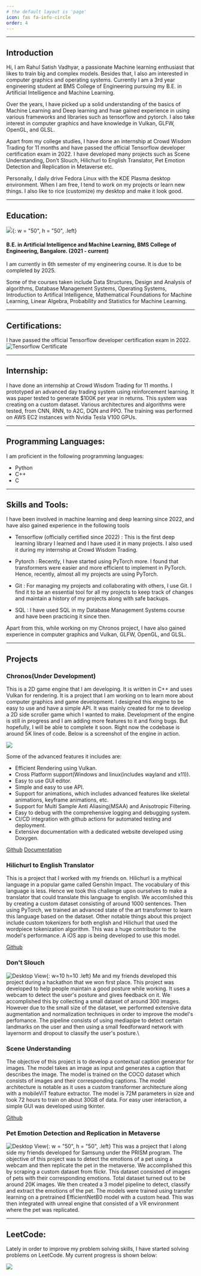 ```yaml
---
# the default layout is 'page'
icon: fas fa-info-circle
order: 4
---
```

<hr>

## Introduction

Hi, I am Rahul Satish Vadhyar, a passionate Machine learning enthusiast that likes to train big and complex models. Besides that, I also am interested in computer graphics and operating systems.
Currently I am a 3rd year engineering student at BMS College of Engineering pursuing my B.E. in Artificial Intelligence and Machine Learning.

Over the years, I have picked up a solid understanding of the basics of Machine Learning and Deep learning and hvae gained experience in using various frameworks and libraries such as tensorflow and pytorch. I also take interest in computer graphics and have knowledge in Vulkan, GLFW, OpenGL, and GLSL.

Apart from my college studies, I have done an internship at Crowd Wisdom Trading for 11 months and have passed the official Tensorflow developer certification exam in 2022. I have developed many projects such as Scene Understanding,
Don't Slouch, Hilichurl to English Translator, Pet Emotion Detection and Replication in Metaverse etc. 

Personally, I daily drive Fedora Linux with the KDE Plasma desktop environment. When I am free, I tend to work on my projects or learn new things. I also like to rice (customize) my desktop and make it look good.

<hr>

## Education:
![](assets/img/bmsce.jpeg){: w = "50", h = "50", .left}
<h4>
B.E. in Artificial Intelligence and Machine Learning, BMS College of Engineering, Bangalore. (2021 - current)
</h4>

I am currently in 6th semester of my engineering course. It is due to be completed by 2025. 

Some of the courses taken include Data Structures, Design and Analysis of algorithms, Database Management Systems,
Operating Systems, Introduction to Artifical Intelligence, Mathematical Foundations for Machine Learning, Linear
Algebra, Probability and Statistics for Machine Learning.

<hr>

## Certifications:
I have passed the official Tensorflow developer certification exam in 2022.
![Tensorflow Certificate](https://api.accredible.com/v1/frontend/credential_website_embed_image/certificate/56236386)

<hr>

## Internship:

I have done an internship at Crowd Wisdom Trading for 11 months.
I prototyped an advanced day trading system using reinforcement learning. It was paper tested to generate $100K per year in returns. 
This system was creating on a custom dataset. Various architectures and algorithms were tested, from CNN, RNN, to A2C, DQN and PPO. 
The training was performed on AWS EC2 instances with Nvidia Tesla V100 GPUs. 

<hr>

## Programming Languages:
I am proficient in the following programming languages:
- Python
- C++
- C

<hr>

## Skills and Tools:

I have been involved in machine learning and deep learning since 2022, and have also gained experience in the following tools

- Tensorflow (officially certified since 2022) :  This is the first deep learning library I learned and I have used it in many projects. I also used it during my internship at Crowd Wisdom Trading.


- Pytorch : Recently, I have started using PyTorch more. I found that transformers were easier and more efficient to implement in PyTorch. Hence, recently, almost all my projects are using PyTorch.


- Git : For managing my projects and collaborating with others, I use Git. I find it to be an essential tool for all my projects to keep track of changes and maintain a history of my projects along with safe backups.


- SQL : I have used SQL in my Database Management Systems course and have been practicing it since then.

Apart from this, while working on my Chronos project, I have also gained experience in computer graphics and Vulkan, GLFW, OpenGL, and GLSL.

<hr>

## Projects

### Chronos(Under Development)

This is a 2D game engine that I am developing. It is written in C++ and uses Vulkan for rendering. It is a project that I am working on to learn more about computer graphics and game development.
I designed this engine to be easy to use and have a simple API. It was mainly created for me to develop a 2D side scroller game which I wanted to make. Development of the engine is still in progress and I am adding more features to it and fixing bugs. But hopefully, I will be able to complete it soon. Right now the codebase is around 5K lines of code. Below is a screenshot of the engine in action.

![](assets/img/chronoseditor.png)

Some of the advanced features it includes are:
- Efficient Rendering using Vulkan.
- Cross Platform support(Windows and linux(includes wayland and x11)).
- Easy to use GUI editor.
- Simple and easy to use API.
- Support for animations, which includes advanced features like skeletal animations, keyframe animations, etc.
- Support for Multi Sample Anti Aliasing(MSAA) and Anisotropic Filtering.
- Easy to debug with the comprehensive logging and debugging system.
- CI/CD integration with github actions for automated testing and deployment.
- Extensive documentation with a dedicated website developed using Doxygen.

[Github](https://github.com/RahulVadhyar/Chronos)  [Documentation](https://rahulvadhyar.github.io/Chronos/)

### Hilichurl to English Translator

This is a project that I worked with my friends on. Hilichurl is a mythical language in a popular game called Genshin Impact. The vocabulary of this language is less. Hence we took this challenge upon ourselves to make a translator that could translate this language to english. We accomlished this by creating a custom dataset consisting of around 1000 sentences. Then using PyTorch, we trained an advanced state of the art transformer to learn this language based on the dataset. Other notable things about this project include custom tokenizers for both english and Hilichurl that used the wordpiece tokenization algorithm. This was a huge contributor to the model's performance. 
A iOS app is being developed to use this model.

[Github](https://github.com/shrenisc/Hilichurlian-Eng)

### Don't Slouch
![Desktop View](https://github.com/RahulVadhyar/dontSlouch/blob/main/docs/Black%20White%20Elegant%20Monogram%20Initial%20Name%20Logo%20(1).png?raw=true){: w=10 h=10 .left}
Me and my friends developed this project during a hackathon that we won first place. This project was developed to help people maintain a good posture while working. It uses a webcam to detect the user's posture and gives feedback on it. We accomplished this by
collecting a small dataset of around 300 images. However due to the small size of the dataset, we performed extensive data augmentation and normalization techniques in order to improve the model's perfomance. The pipeline consists of using mediapipe to detect certain 
landmarks on the user and then using a small feedforward network with layernorm and dropout to classify the user's posture.\

### Scene Understanding

The objective of this project is to develop a contextual caption generator for images. The model takes an image as input and generates a caption that describes the image. The model is trained on the COCO dataset which consists of images and their corresponding captions. 
The model architecture is notable as it uses a custom transformer architecture along with a mobileViT feature extractor. The model is 72M parameters in size and took 72 hours to train on about 30GB of data. For easy user interaction, a simple GUI was developed using tkinter.

[Github](https://github.com/RahulVadhyar/SceneUnderstanding)

### Pet Emotion Detection and Replication in Metaverse

![Desktop View](assets/img/samsungcertificate.png){: w = "50", h = "50", .left}
This was a project that I along side my friends developed for Samsung under the PRISM program. The objective of this project was to detect the emotions of a pet using a webcam and then replicate the pet in the metaverse. We accomplished this by scraping a custom dataset from flickr. This dataset consisted of images of pets with their corresponding emotions. Total dataset turned out to be around 20K images. We then created a 3 model pipeline to detect, classify and extract the emotions of the pet. The models were trained using transfer learning on a pretrained EfficientNetB0 model with a custom head. This was then integrated with unreal engine that consisted of a VR environment where the pet was replicated. 

<hr>

## LeetCode:

Lately in order to improve my problem solving skills, I have started solving problems on LeetCode. My current progress is shown below:

![](https://leetcard.jacoblin.cool/Rahul58405u04)